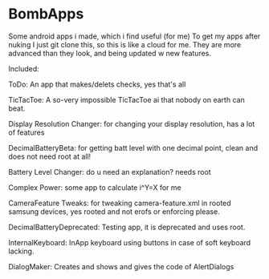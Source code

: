 # BombApps
Some android apps i made, which i find useful (for me)
To get my apps after nuking I just git clone this, so this is like a cloud for me.
They are more advanced than they look, and being updated w new features.

Included:

ToDo: An app that makes/delets checks, yes that's all

TicTacToe: A so-very impossible TicTacToe ai that nobody on earth can beat.

Display Resolution Changer: for changing your display resolution, has a lot of features

DecimalBatteryBeta: for getting batt level with one decimal point, clean and does not need root at all!

Battery Level Changer: do u need an explanation? needs root

Complex Power: some app to calculate i^Y=X for me

CameraFeature Tweaks: for tweaking camera-feature.xml in rooted samsung devices, yes rooted and not erofs or enforcing please.

DecimalBatteryDeprecated: Testing app, it is deprecated and uses root.

InternalKeyboard: InApp keyboard using buttons in case of soft keyboard lacking.

DialogMaker: Creates and shows and gives the code of AlertDialogs
